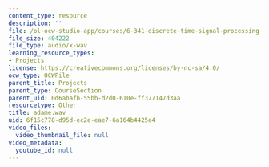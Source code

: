 ```yaml
---
content_type: resource
description: ''
file: /ol-ocw-studio-app/courses/6-341-discrete-time-signal-processing-fall-2005/6f15c778d95dec2eeae76a164b4425e4_adame.wav
file_size: 404222
file_type: audio/x-wav
learning_resource_types:
- Projects
license: https://creativecommons.org/licenses/by-nc-sa/4.0/
ocw_type: OCWFile
parent_title: Projects
parent_type: CourseSection
parent_uid: 0d6abafb-55bb-d2d0-610e-ff377147d3aa
resourcetype: Other
title: adame.wav
uid: 6f15c778-d95d-ec2e-eae7-6a164b4425e4
video_files:
  video_thumbnail_file: null
video_metadata:
  youtube_id: null
---
```

